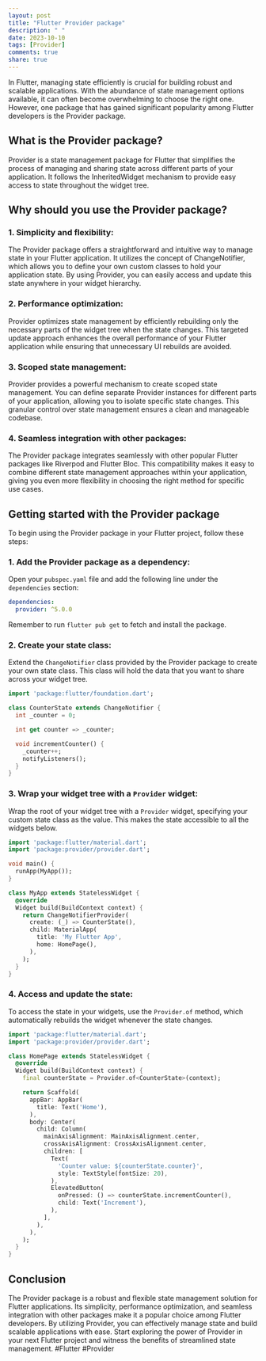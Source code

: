 ```yaml
---
layout: post
title: "Flutter Provider package"
description: " "
date: 2023-10-10
tags: [Provider]
comments: true
share: true
---
```


In Flutter, managing state efficiently is crucial for building robust and scalable applications. With the abundance of state management options available, it can often become overwhelming to choose the right one. However, one package that has gained significant popularity among Flutter developers is the Provider package.

## What is the Provider package?

Provider is a state management package for Flutter that simplifies the process of managing and sharing state across different parts of your application. It follows the InheritedWidget mechanism to provide easy access to state throughout the widget tree.

## Why should you use the Provider package?

### 1. Simplicity and flexibility:

The Provider package offers a straightforward and intuitive way to manage state in your Flutter application. It utilizes the concept of ChangeNotifier, which allows you to define your own custom classes to hold your application state. By using Provider, you can easily access and update this state anywhere in your widget hierarchy.

### 2. Performance optimization:

Provider optimizes state management by efficiently rebuilding only the necessary parts of the widget tree when the state changes. This targeted update approach enhances the overall performance of your Flutter application while ensuring that unnecessary UI rebuilds are avoided.

### 3. Scoped state management:

Provider provides a powerful mechanism to create scoped state management. You can define separate Provider instances for different parts of your application, allowing you to isolate specific state changes. This granular control over state management ensures a clean and manageable codebase.

### 4. Seamless integration with other packages:

The Provider package integrates seamlessly with other popular Flutter packages like Riverpod and Flutter Bloc. This compatibility makes it easy to combine different state management approaches within your application, giving you even more flexibility in choosing the right method for specific use cases.

## Getting started with the Provider package

To begin using the Provider package in your Flutter project, follow these steps:

### 1. Add the Provider package as a dependency:

Open your `pubspec.yaml` file and add the following line under the `dependencies` section:

```yaml
dependencies:
  provider: ^5.0.0
```

Remember to run `flutter pub get` to fetch and install the package.

### 2. Create your state class:

Extend the `ChangeNotifier` class provided by the Provider package to create your own state class. This class will hold the data that you want to share across your widget tree.

```dart
import 'package:flutter/foundation.dart';

class CounterState extends ChangeNotifier {
  int _counter = 0;

  int get counter => _counter;

  void incrementCounter() {
    _counter++;
    notifyListeners();
  }
}
```

### 3. Wrap your widget tree with a `Provider` widget:

Wrap the root of your widget tree with a `Provider` widget, specifying your custom state class as the value. This makes the state accessible to all the widgets below.

```dart
import 'package:flutter/material.dart';
import 'package:provider/provider.dart';

void main() {
  runApp(MyApp());
}

class MyApp extends StatelessWidget {
  @override
  Widget build(BuildContext context) {
    return ChangeNotifierProvider(
      create: (_) => CounterState(),
      child: MaterialApp(
        title: 'My Flutter App',
        home: HomePage(),
      ),
    );
  }
}
```

### 4. Access and update the state:

To access the state in your widgets, use the `Provider.of` method, which automatically rebuilds the widget whenever the state changes.

```dart
import 'package:flutter/material.dart';
import 'package:provider/provider.dart';

class HomePage extends StatelessWidget {
  @override
  Widget build(BuildContext context) {
    final counterState = Provider.of<CounterState>(context);

    return Scaffold(
      appBar: AppBar(
        title: Text('Home'),
      ),
      body: Center(
        child: Column(
          mainAxisAlignment: MainAxisAlignment.center,
          crossAxisAlignment: CrossAxisAlignment.center,
          children: [
            Text(
              'Counter value: ${counterState.counter}',
              style: TextStyle(fontSize: 20),
            ),
            ElevatedButton(
              onPressed: () => counterState.incrementCounter(),
              child: Text('Increment'),
            ),
          ],
        ),
      ),
    );
  }
}
```

## Conclusion

The Provider package is a robust and flexible state management solution for Flutter applications. Its simplicity, performance optimization, and seamless integration with other packages make it a popular choice among Flutter developers. By utilizing Provider, you can effectively manage state and build scalable applications with ease. Start exploring the power of Provider in your next Flutter project and witness the benefits of streamlined state management. #Flutter #Provider